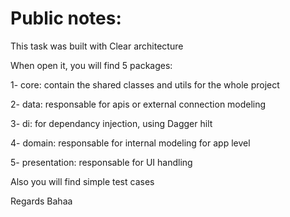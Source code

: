 # Public notes:

This task was built with Clear architecture

When open it, you will find 5 packages:

1- core: contain the shared classes and utils for the whole project

2- data: responsable for apis or external connection modeling

3- di: for dependancy injection, using Dagger hilt

4- domain: responsable for internal modeling for app level

5- presentation: responsable for UI handling



Also you will find simple test cases

Regards
Bahaa

